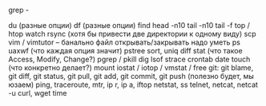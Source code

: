 grep - 



















du (разные опции)
df (разные опции)
find
head -n10
tail -n10
tail -f
top / htop
watch
rsync (хотя бы привести две директории к одному виду)
scp
vim / vimtutor – банально файл открывать/закрывать надо уметь
ps uaxwf (что каждая опция значит)
pstree
sort, uniq
diff
stat (что такое Access, Modify, Change?)
pgrep / pkill
dig
lsof
strace
crontab
date
touch (что конкретно делает?)
mount
iostat / iotop /
vmstat / free
git: git blame, git diff, git status, git pull, git add, git commit, git push (полезно будет, мы юзаем)
ping, traceroute, mtr, ip r, ip a, iftop
netstat, ss
telnet, netcat, netcat -u
curl, wget
time


